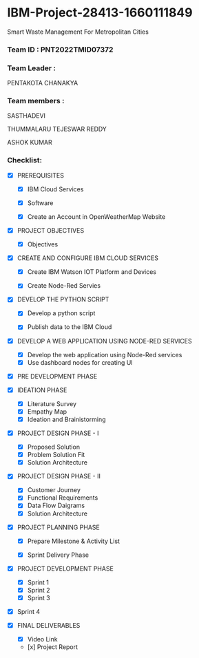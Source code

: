 # IBM-Project-28413-1660111849

Smart Waste Management For Metropolitan Cities

### Team ID : PNT2022TMID07372

### Team Leader : 
PENTAKOTA CHANAKYA

### Team members : 
SASTHADEVI

THUMMALARU TEJESWAR REDDY

ASHOK KUMAR

### Checklist:

- [x] PREREQUISITES
  - [X] IBM Cloud Services
  - [x] Software
  - [x] Create an Account in OpenWeatherMap Website


- [x] PROJECT OBJECTIVES
  - [x] Objectives


- [x] CREATE AND CONFIGURE IBM CLOUD SERVICES
  - [x] Create IBM Watson IOT Platform and Devices
  - [x] Create Node-Red Servies


- [x] DEVELOP THE PYTHON SCRIPT
  - [x] Develop a python script
  - [x] Publish data to the IBM Cloud
  

- [x] DEVELOP A WEB APPLICATION USING NODE-RED SERVICES
  - [x] Develop the web application using Node-Red services
  - [x] Use dashboard nodes for creating UI

- [x] PRE DEVELOPMENT PHASE
 
- [x] IDEATION PHASE
  - [x] Literature Survey 
  - [x] Empathy Map 
  - [x] Ideation and Brainistorming
- [x] PROJECT DESIGN PHASE - I
  - [x] Proposed Solution 
  - [x] Problem Solution Fit
  - [x] Solution Architecture
- [x] PROJECT DESIGN PHASE  - II
  - [x] Customer Journey
  - [x] Functional Requirements
  - [x] Data Flow Daigrams
  - [x] Solution Architecture
- [x] PROJECT PLANNING PHASE
  - [x] Prepare Milestone & Activity List
  - [x] Sprint Delivery Phase


- [x] PROJECT DEVELOPMENT PHASE
  - [x] Sprint 1
  - [x] Sprint 2
  - [x] Sprint 3
 - [x] Sprint 4
  
  
- [x] FINAL DELIVERABLES
  - [x] Video Link
  - [x] Project Report
